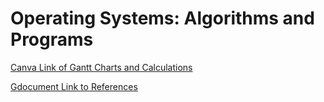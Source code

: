 # Operating Systems: Algorithms and Programs

[Canva Link of Gantt Charts and Calculations](https://www.canva.com/design/DAGX-djUifE/j6fBPbmWF-SQ_KMRbTBLBA/edit?utm_content=DAGX-djUifE&utm_campaign=designshare&utm_medium=link2&utm_source=sharebutton)

[Gdocument Link to References](https://docs.google.com/document/d/1GIP_gJHxwmZuSGiAQoYw_xr2I4xfOyZkhGQVABYsDYI/edit?usp=sharing)
